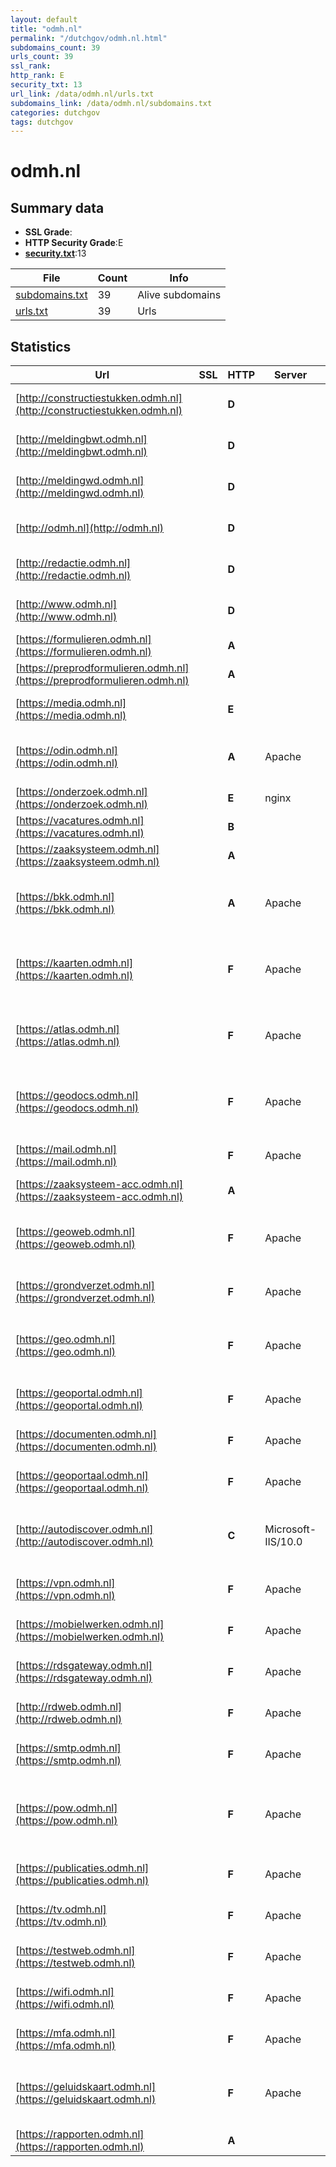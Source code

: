 ```yaml
---
layout: default
title: "odmh.nl"
permalink: "/dutchgov/odmh.nl.html"
subdomains_count: 39
urls_count: 39
ssl_rank: 
http_rank: E
security_txt: 13
url_link: /data/odmh.nl/urls.txt
subdomains_link: /data/odmh.nl/subdomains.txt
categories: dutchgov
tags: dutchgov
---
```



# odmh.nl
## Summary data


 - **SSL Grade**:
 - **HTTP Security Grade**:E
 - **[security.txt](https://www.digitaleoverheid.nl/nieuws/standaard-security-txt-nu-verplicht-voor-overheid/)**:13


| File       | Count | Info |
|------------|-------|------|
|[subdomains.txt](/DutchGovScope/data/odmh.nl/subdomains.txt)|39|Alive subdomains|
|[urls.txt](/DutchGovScope/data/odmh.nl/urls.txt)|39|Urls|


## Statistics


| Url | SSL | HTTP | Server | Cookie | HSTS | CORS | CTO | CSP | XFO | XXP | RP |FP| Tech |Title |
|--------|-------|-------|------|------|------|------|------|------|------|------|------|------|------|------|
|[http://constructiestukken.odmh.nl](http://constructiestukken.odmh.nl)| | **D**|| | | | | | :white_check_mark: | | :white_check_mark: | |HSTS Microsoft ASP.NET:-||
|[http://meldingbwt.odmh.nl](http://meldingbwt.odmh.nl)| | **D**|| | | | | | :white_check_mark: | | :white_check_mark: | |HSTS Microsoft ASP.NET:-||
|[http://meldingwd.odmh.nl](http://meldingwd.odmh.nl)| | **D**|| | | | | | :white_check_mark: | | :white_check_mark: | |HSTS Microsoft ASP.NET:-||
|[http://odmh.nl](http://odmh.nl)| | **D**|| | | | | | :white_check_mark: | | :white_check_mark: | |HSTS Microsoft ASP.NET:-||
|[http://redactie.odmh.nl](http://redactie.odmh.nl)| | **D**|| | | | | | :white_check_mark: | | :white_check_mark: | |HSTS Microsoft ASP.NET:-||
|[http://www.odmh.nl](http://www.odmh.nl)| | **D**|| | | | | | :white_check_mark: | | :white_check_mark: | |HSTS Microsoft ASP.NET:-||
|[https://formulieren.odmh.nl](https://formulieren.odmh.nl)| | **A**||:white_check_mark: |:white_check_mark: | | | :white_check_mark:| :white_check_mark: | :white_check_mark: | :white_check_mark: | |HSTS|Pagina bestaat n...|
|[https://preprodformulieren.odmh.nl](https://preprodformulieren.odmh.nl)| | **A**||:white_check_mark: |:white_check_mark: | | | :white_check_mark:| :white_check_mark: | :white_check_mark: | :white_check_mark: | |HSTS|Pagina bestaat n...|
|[https://media.odmh.nl](https://media.odmh.nl)| | **E**|| | | | | | | | :white_check_mark: | |Azure Azure Front Door||
|[https://odin.odmh.nl](https://odin.odmh.nl)| | **A**|Apache| |:white_check_mark: | | |:warning: | :white_check_mark: | :white_check_mark: | :white_check_mark: | :white_check_mark: |Apache HTTP Server HSTS||
|[https://onderzoek.odmh.nl](https://onderzoek.odmh.nl)| | **E**|nginx|:warning: | | | | | :white_check_mark: | :white_check_mark: | :white_check_mark: | |Nginx|Redirecting to h...|
|[https://vacatures.odmh.nl](https://vacatures.odmh.nl)| | **B**||:white_check_mark: |:white_check_mark: | | |:warning: | | | :white_check_mark: | |HSTS||
|[https://zaaksysteem.odmh.nl](https://zaaksysteem.odmh.nl)| | **A**||:white_check_mark: |:white_check_mark: | | | | :white_check_mark: | :white_check_mark: | :white_check_mark: | |HSTS|Moved|
|[https://bkk.odmh.nl](https://bkk.odmh.nl)| | **A**|Apache| |:white_check_mark: | | | :white_check_mark:| :white_check_mark: | :white_check_mark: | :white_check_mark: | |Apache HTTP Server Microsoft ASP.NET|Document Moved|
|[https://kaarten.odmh.nl](https://kaarten.odmh.nl)| | **F**|Apache| | | | | | | | :white_check_mark: | |Apache HTTP Server Microsoft ASP.NET|IIS Windows Serv...|
|[https://atlas.odmh.nl](https://atlas.odmh.nl)| | **F**|Apache| | | | | | | | :white_check_mark: | |Apache HTTP Server Microsoft ASP.NET|IIS Windows Serv...|
|[https://geodocs.odmh.nl](https://geodocs.odmh.nl)| | **F**|Apache| | | | | | | | :white_check_mark: | |Apache HTTP Server Microsoft ASP.NET|Object moved|
|[https://mail.odmh.nl](https://mail.odmh.nl)| | **F**|Apache| | | | | | | | :white_check_mark: | |Apache HTTP Server|403 Forbidden|
|[https://zaaksysteem-acc.odmh.nl](https://zaaksysteem-acc.odmh.nl)| | **A**||:white_check_mark: |:white_check_mark: | | | | :white_check_mark: | :white_check_mark: | :white_check_mark: | |HSTS|Moved|
|[https://geoweb.odmh.nl](https://geoweb.odmh.nl)| | **F**|Apache| | | | | | | | :white_check_mark: | |Apache HTTP Server Microsoft ASP.NET||
|[https://grondverzet.odmh.nl](https://grondverzet.odmh.nl)| | **F**|Apache| | | | | | | | :white_check_mark: | |Apache HTTP Server|403 Forbidden|
|[https://geo.odmh.nl](https://geo.odmh.nl)| | **F**|Apache| | | | | | | | :white_check_mark: | |Apache HTTP Server Microsoft ASP.NET|IIS Windows Serv...|
|[https://geoportal.odmh.nl](https://geoportal.odmh.nl)| | **F**|Apache| | | | | | | | :white_check_mark: | |Apache HTTP Server|403 Forbidden|
|[https://documenten.odmh.nl](https://documenten.odmh.nl)| | **F**|Apache| | | | | | | | :white_check_mark: | |Apache HTTP Server|403 Forbidden|
|[https://geoportaal.odmh.nl](https://geoportaal.odmh.nl)| | **F**|Apache| | | | | | | | :white_check_mark: | |Apache HTTP Server|403 Forbidden|
|[http://autodiscover.odmh.nl](http://autodiscover.odmh.nl)| | **C**|Microsoft-IIS/10.0| |:white_check_mark: | | | | | | :white_check_mark: | |IIS:10.0 Microsoft ASP.NET Windows Server||
|[https://vpn.odmh.nl](https://vpn.odmh.nl)| | **F**|Apache| | | | | | | | :white_check_mark: | |Apache HTTP Server|403 Forbidden|
|[https://mobielwerken.odmh.nl](https://mobielwerken.odmh.nl)| | **F**|Apache| | | | | | | | :white_check_mark: | |Apache HTTP Server|403 Forbidden|
|[https://rdsgateway.odmh.nl](https://rdsgateway.odmh.nl)| | **F**|Apache| | | | | | | | :white_check_mark: | |Apache HTTP Server|503 Service Unav...|
|[http://rdweb.odmh.nl](http://rdweb.odmh.nl)| | **F**|Apache| | | | | | | | :white_check_mark: | |Apache HTTP Server|301 Moved Perman...|
|[https://smtp.odmh.nl](https://smtp.odmh.nl)| | **F**|Apache| | | | | | | | :white_check_mark: | |Apache HTTP Server|403 Forbidden|
|[https://pow.odmh.nl](https://pow.odmh.nl)| | **F**|Apache| | | | | | | | :white_check_mark: | |Apache HTTP Server Microsoft ASP.NET SPNEGO|401 - Unauthoriz...|
|[https://publicaties.odmh.nl](https://publicaties.odmh.nl)| | **F**|Apache| | | | | | | | :white_check_mark: | |Apache HTTP Server|403 Forbidden|
|[https://tv.odmh.nl](https://tv.odmh.nl)| | **F**|Apache| | | | | | | | :white_check_mark: | |Apache HTTP Server|403 Forbidden|
|[https://testweb.odmh.nl](https://testweb.odmh.nl)| | **F**|Apache| | | | | | | | :white_check_mark: | |Apache HTTP Server|403 Forbidden|
|[https://wifi.odmh.nl](https://wifi.odmh.nl)| | **F**|Apache| | | | | | | | :white_check_mark: | |Apache HTTP Server|403 Forbidden|
|[https://mfa.odmh.nl](https://mfa.odmh.nl)| | **F**|Apache| | | | | | | | :white_check_mark: | |Apache HTTP Server|403 Forbidden|
|[https://geluidskaart.odmh.nl](https://geluidskaart.odmh.nl)| | **F**|Apache| | | | | | | | :white_check_mark: | |Apache HTTP Server Microsoft ASP.NET||
|[https://rapporten.odmh.nl](https://rapporten.odmh.nl)| | **A**||:white_check_mark: |:white_check_mark: | | | | :white_check_mark: | :white_check_mark: | :white_check_mark: | |||


